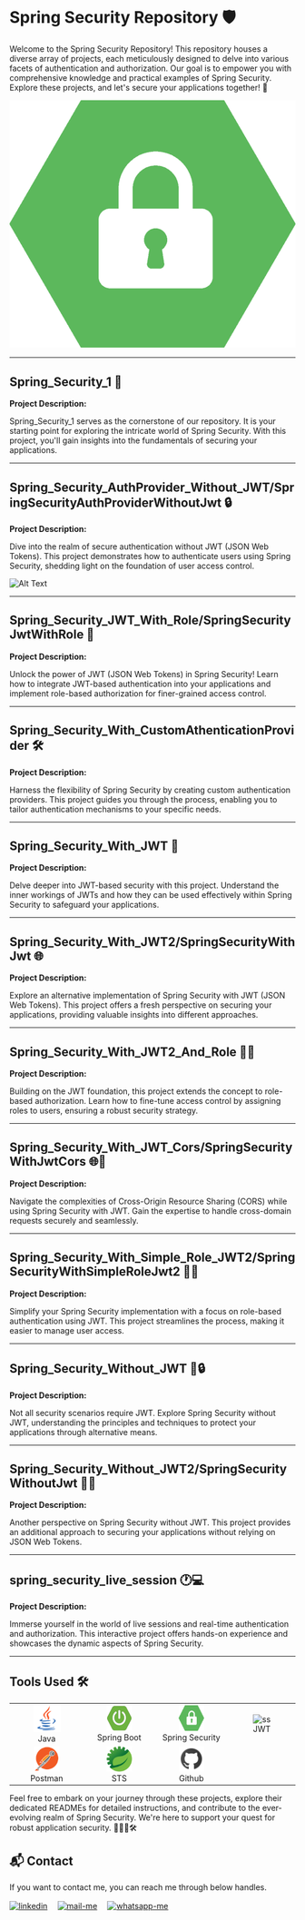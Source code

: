 # Spring Security Repository 🛡️

Welcome to the Spring Security Repository! This repository houses a diverse array of projects, each meticulously designed to delve into various facets of authentication and authorization. Our goal is to empower you with comprehensive knowledge and practical examples of Spring Security. Explore these projects, and let's secure your applications together! 🚀

![Alt Text](https://github.com/Shubh2-0/WorkFolio/blob/main/README_IMAGES/springsecutity.png)



---

## Spring_Security_1 🚀

**Project Description:**

Spring_Security_1 serves as the cornerstone of our repository. It is your starting point for exploring the intricate world of Spring Security. With this project, you'll gain insights into the fundamentals of securing your applications.

---

## Spring_Security_AuthProvider_Without_JWT/SpringSecurityAuthProviderWithoutJwt 🔒

**Project Description:**

Dive into the realm of secure authentication without JWT (JSON Web Tokens). This project demonstrates how to authenticate users using Spring Security, shedding light on the foundation of user access control.

![Alt Text](https://imgs.search.brave.com/xDXLOEJ5ugWpqJlPNve1Hk9RSjULpZpEXorF8Mq9fl8/rs:fit:860:0:0/g:ce/aHR0cHM6Ly9hc3Nl/dHMudG9wdGFsLmlv/L2ltYWdlcz91cmw9/aHR0cHM6Ly91cGxv/YWRzLnRvcHRhbC5p/by9ibG9nL2ltYWdl/LzEyNTU1My90b3B0/YWwtYmxvZy1pbWFn/ZS0xNTIwMjQ3MzQw/NDEyLWRjNmNmZDNl/Nzc2MGVhOWE4ZDc1/YThmOWQwYjkzYTc3/LnBuZw)


---

## Spring_Security_JWT_With_Role/SpringSecurityJwtWithRole 🌟

**Project Description:**

Unlock the power of JWT (JSON Web Tokens) in Spring Security! Learn how to integrate JWT-based authentication into your applications and implement role-based authorization for finer-grained access control.

---

## Spring_Security_With_CustomAthenticationProvider 🛠️

**Project Description:**

Harness the flexibility of Spring Security by creating custom authentication providers. This project guides you through the process, enabling you to tailor authentication mechanisms to your specific needs.

---

## Spring_Security_With_JWT 🔐

**Project Description:**

Delve deeper into JWT-based security with this project. Understand the inner workings of JWTs and how they can be used effectively within Spring Security to safeguard your applications.

---

## Spring_Security_With_JWT2/SpringSecurityWithJwt 🌐

**Project Description:**

Explore an alternative implementation of Spring Security with JWT (JSON Web Tokens). This project offers a fresh perspective on securing your applications, providing valuable insights into different approaches.

---

## Spring_Security_With_JWT2_And_Role 🚀🔑

**Project Description:**

Building on the JWT foundation, this project extends the concept to role-based authorization. Learn how to fine-tune access control by assigning roles to users, ensuring a robust security strategy.

---

## Spring_Security_With_JWT_Cors/SpringSecurityWithJwtCors 🌐🔗

**Project Description:**

Navigate the complexities of Cross-Origin Resource Sharing (CORS) while using Spring Security with JWT. Gain the expertise to handle cross-domain requests securely and seamlessly.

---

## Spring_Security_With_Simple_Role_JWT2/SpringSecurityWithSimpleRoleJwt2 🔑🌟

**Project Description:**

Simplify your Spring Security implementation with a focus on role-based authentication using JWT. This project streamlines the process, making it easier to manage user access.

---

## Spring_Security_Without_JWT 🚫🔒

**Project Description:**

Not all security scenarios require JWT. Explore Spring Security without JWT, understanding the principles and techniques to protect your applications through alternative means.

---

## Spring_Security_Without_JWT2/SpringSecurityWithoutJwt 🚫🌐

**Project Description:**

Another perspective on Spring Security without JWT. This project provides an additional approach to securing your applications without relying on JSON Web Tokens.

---

## spring_security_live_session 🕐💻

**Project Description:**

Immerse yourself in the world of live sessions and real-time authentication and authorization. This interactive project offers hands-on experience and showcases the dynamic aspects of Spring Security.

---


## Tools Used 🛠️

<table align="center">
  <tr>
    <td align="center" width="170">
      <img src="https://github.com/Shubh2-0/Shubh2-0/blob/main/Images/java.png" width="48" height="48" alt="Java" />
      <br>Java 
    </td>
    <td align="center" width="170">
      <img src="https://github.com/Shubh2-0/WorkFolio/blob/main/README_IMAGES/springb.png" width="45" height="45" alt="sp" />
      <br>Spring Boot
    </td>
    <td align="center" width="170">
      <img src="https://github.com/Shubh2-0/WorkFolio/blob/main/README_IMAGES/springsecutity.png" width="45" height="45" alt="ss" />
      <br>Spring Security
    </td>
    <td align="center" width="170">
      <img src="https://imgs.search.brave.com/_WwEvOJNpeZ-lj6k6H0y-xs6DAIXgMDVzY7depwrySQ/rs:fit:860:0:0/g:ce/aHR0cHM6Ly9qd3Qu/aW8vaW1nL3BpY19s/b2dvLnN2Zw.svg" width="45" height="45" alt="ss" />
      <br>JWT
    </td>
  </tr>
  <tr>
    <td align="center" width="170">
      <img src="https://github.com/Shubh2-0/Shubh2-0/blob/main/Images/postman.png" width="45" height="45" alt="pm" />
      <br>Postman
    </td>
    <td align="center" width="170">
      <img src="https://github.com/Shubh2-0/Shubh2-0/blob/main/Images/spring.png" width="45" height="45" alt="st" />
      <br>STS
    </td>
    <td align="center" width="170">
      <img src="https://github.com/Shubh2-0/Shubh2-0/blob/main/Images/github.png" width="45" height="45" alt="github" />
      <br>Github
    </td>
 </tr>
</table>


Feel free to embark on your journey through these projects, explore their dedicated READMEs for detailed instructions, and contribute to the ever-evolving realm of Spring Security. We're here to support your quest for robust application security. 🚀🔐🌟🛠️


## 📬 Contact

If you want to contact me, you can reach me through below handles.

 <p align="left">
  <a href="https://www.linkedin.com/in/shubham-bhati-787319213/" target="_blank"><img align="center" src="https://skillicons.dev/icons?i=linkedin" width="40px" alt="linkedin" /></a>&emsp;
  <a title="shubhambhati226@gmail.com" href="mailto:shubhambhati226@gmail.com" target="_blank"><img align="center"  src="https://cdn-icons-png.flaticon.com/128/888/888853.png"  width="40px"   alt="mail-me" /></a>&emsp;
  <a href="https://wa.me/+916232133187" target="blank"><img align="center" src="https://media2.giphy.com/media/Q8I2fYA773h5wmQQcR/giphy.gif" width="40px"  alt="whatsapp-me" /></a>&emsp;	
 </p>


